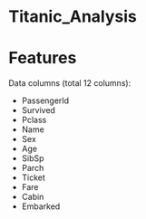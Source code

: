 # Titanic_Analysis
# Features
Data columns (total 12 columns):
* PassengerId
* Survived      
* Pclass         
* Name           
* Sex           
* Age            
* SibSp          
* Parch          
* Ticket         
* Fare           
* Cabin          
* Embarked    
